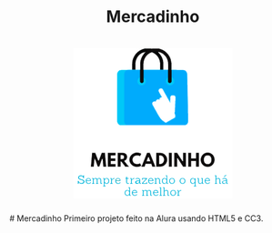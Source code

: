    <div align="center">
    <h1>
        <p>Mercadinho</p>
    </h1>
    <h1 background: "#fbc248">
        <img src="https://github.com/Lippones/Mercadinho/blob/main/logoazul.png">
    </h1>
   </div>
# Mercadinho
Primeiro projeto feito na Alura usando HTML5 e CC3.
